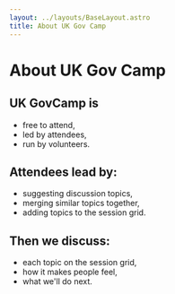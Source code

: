 ```yaml
---
layout: ../layouts/BaseLayout.astro
title: About UK Gov Camp
---
```

# About UK Gov Camp

## UK GovCamp is
- free to attend,
- led by attendees,
- run by volunteers.

## Attendees lead by:
- suggesting discussion topics,
- merging similar topics together,
- adding topics to the session grid.

## Then we discuss:
- each topic on the session grid,
- how it makes people feel,
- what we'll do next.
